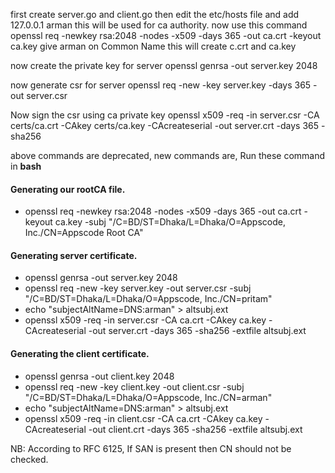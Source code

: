 first create server.go and client.go
then edit the etc/hosts file and add
127.0.0.1   arman
this will be used for ca authority.
now use this command
openssl req -newkey rsa:2048 -nodes -x509 -days 365 -out ca.crt -keyout ca.key
give arman on Common Name
this will create c.crt and ca.key

now create the private key for server
openssl genrsa -out server.key 2048

now generate csr for server
openssl req -new -key server.key -days 365 -out server.csr

Now sign the csr using ca private key
openssl x509  -req -in server.csr -CA certs/ca.crt -CAkey certs/ca.key -CAcreateserial -out server.crt -days 365 -sha256


above commands are deprecated, new commands are,
Run these command in **bash**

#### Generating our rootCA file.
- openssl req -newkey rsa:2048 -nodes -x509 -days 365 -out ca.crt -keyout ca.key -subj "/C=BD/ST=Dhaka/L=Dhaka/O=Appscode, Inc./CN=Appscode Root CA"

#### Generating server certificate.
- openssl genrsa -out server.key 2048
- openssl req -new -key server.key -out server.csr -subj "/C=BD/ST=Dhaka/L=Dhaka/O=Appscode, Inc./CN=pritam"
- echo "subjectAltName=DNS:arman" > altsubj.ext
- openssl x509  -req -in server.csr -CA ca.crt -CAkey ca.key -CAcreateserial -out server.crt -days 365 -sha256 -extfile altsubj.ext

#### Generating the client certificate.
- openssl genrsa -out client.key 2048
- openssl req -new -key client.key -out client.csr -subj "/C=BD/ST=Dhaka/L=Dhaka/O=Appscode, Inc./CN=arman"
- echo "subjectAltName=DNS:arman" > altsubj.ext
- openssl x509  -req -in client.csr -CA ca.crt -CAkey ca.key -CAcreateserial -out client.crt -days 365 -sha256 -extfile altsubj.ext


NB: According to RFC 6125, If SAN is present then CN should not be checked.
